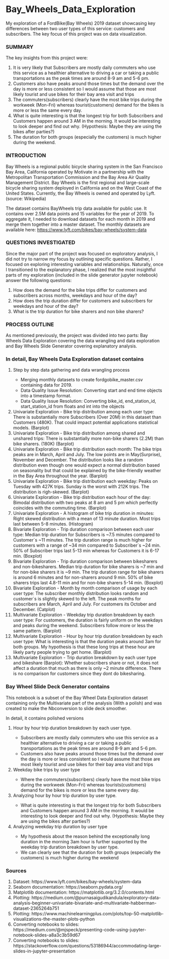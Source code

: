 # Bay_Wheels_Data_Exploration
My exploration of a FordBike(Bay Wheels) 2019 dataset showcasing key differences between two user types of this service: customers and subscribers. The key focus of this project was on data visualization.

### SUMMARY
The key insights from this project were:
<ol>
     <li> It is very likely that Subscribers are mostly daily commuters who use this service as a healthier alternative to driving a car or taking a public transportations as the peak times are around 8-9 am and 5-6 pm. </li>
     <li> Customers also have peaks around those times but the demand over the day is more or less consistent so I would assume that those are most likely tourist and use bikes for their bay area visit and trips </li>
     <li> The commuters(subscribers) clearly have the most bike trips during the workweek (Mon-Fri) whereas tourist(customers) demand for the bikes is more or less the same every day. </li>
     <li> What is quite interesting is that the longest trip for both Subscribers and Customers happen around 3 AM in the morning. It would be interesting to look deeper and find out why. (Hypothesis: Maybe they are using the bikes after parties?)</li>
     <li> The duration for both groups (especially the customers) is much higher during the weekend.</li>
</ol>


### INTRODUCTION
Bay Wheels is a regional public bicycle sharing system in the San Francisco Bay Area, California operated by Motivate in a partnership with the Metropolitan Transportation Commission and the Bay Area Air Quality Management District. Bay Wheels is the first regional and large-scale bicycle sharing system deployed in California and on the West Coast of the United States. Currently, the Bay Wheels is owned and operated by Lyft. (source: Wikipedia)

The dataset contains BayWheels trip data available for public use. It contains over 2.5M data points and 15 variables for the year of 2019. To aggregate it, I needed to download datasets for each month in 2019 and merge them together into a master dataset. The monthly datasets are available here: https://www.lyft.com/bikes/bay-wheels/system-data


### QUESTIONS INVESTIGATED
Since the major part of the project was focused on exploratory analysis, I did not try to narrow my focus by outlining specific questions. Rather, I focused on exploring interesting variables and relationships. Naturally, once I transitioned to the explanatory phase, I realized that the most insightful parts of my exploration (included in the slide generator jupyter notebook) answer the following questions:
<ol>
  <li> How does the demand for the bike trips differ for customers and subscribers across months, weekdays and hour of the day? </li>
  <li> How does the trip duration differ for customers and subscribers for weekdays and hour of the day? </li>
  <li> What is the trip duration for bike sharers and non bike sharers? </li>
</ol>

### PROCESS OUTLINE
As mentioned previously, the project was divided into two parts: Bay Wheels Data Exploration covering the data wrangling and data exploration and Bay Wheels Slide Generator covering explanatory analysis.

<h3> In detail, Bay Wheels Data Exploration dataset contains </h3>
<ol>
    <li> Step by step data gathering and data wrangling process </li>
        <ul>
            <li> Merging monthly datasets to create fordgobike_master.csv containing data for 2019. </li>
            <li> Data Quality Issue Resolution: Converting start and end time objects into a timestamp format.</li>
            <li> Data Quality Issue Resolution: Converting bike_id, end_station_id, start_station_id from floats and int into the objects </li>
        </ul>
    <li> Univariate Exploration - Bike trip distribution among each user type: There is substantially more Subscribers (Over 20M) in this dataset than Customers (480K). That could impact potential applications statistical models. (Barplot) </li>
    <li> Univariate Exploration - Bike trip distribution among shared and unshared trips: There is substantially more non-bike sharers (2.2M) than bike sharers. (180K) (Barplot) </li>
    <li> Univariate Exploration - Bike trip distribution each month: The bike trips peaks are in March, April and July. The low points are in May(Surprise), November and December. The distribution looks like a random distribution even though one would expect a normal distribution based on seasonality but that could be explained by the bike-friendly weather in the Bay Area throughout the year. (Barplot) </li>
    <li> Univariate Exploration - Bike trip distribution each weekday: Peaks on Tuesday with 427K trips. Sunday is the worst with 212K trips. The distribution is righ-skewed. (Barplot) </li>
    <li> Univariate Exploration - Bike trip distribution each hour of the day: Bimodal distribution with two peaks at 8 am and 5 pm which perfectly coincides with the commuting time. (Barplot) </li>
    <li> Univariate Exploration - A histogram of bike trip duration in minutes: Right skewed distribution with a mean of 13 minute duration. Most trips last between 5-8 minutes. (Histogram)  </li>
    <li> Bivariate Exploration - Trip duration comparison between each user type: Median trip duration for Subscribers is ~7.5 minutes compared to Customer´s ~11 minutes. The trip duration range is much higher for customers with a range of ~34 min compared to Subscriber´s ~24 min. 50% of Subscriber trips last 5-13 min whereas for Customers it is 6-17 min. (Boxplot) </li>
    <li> Bivariate Exploration - Trip duration comparison between bikesharers and non-bikesharers. Median trip duration for bike sharers is ~7 min and for non-bike sharers it is ~9 min. The trip duration range for bike sharers is around 6 minutes and for non-sharers around 9 min. 50% of bike sharers trips last 4.8-11 min and for non-bike sharers 5-14 min. (Boxplot) </li>
    <li> Bivariate Exploration - Month by month comparison of usage by each user type: The subscriber monthly distribution looks random and customer´s is slightly skewed to the left. The peak months for subscribers are March, April and July. For customers its October and December. (Catplot) </li>
    <li> Multivariate Exploration - Weekday trip duration breakdown by each user type: For customers, the duration is fairly uniform on the weekdays and peaks during the weekend. Subscribers follow more or less the same pattern. (Barplot) </li>
    <li> Multivariate Exploration - Hour by hour trip duration breakdown by each user type: What is interesting is that the duration peaks around 3am for both groups. My hypothesis is that these long trips at these hour are likely party people trying to get home. (Barplot) </li>
    <li> Multivariate Exploration - Trip duration breakdown by each user type and bikeshare (Barplot): Whether subscribers share or not, it does not affect a duration that much as there is only ~2 minute difference. There is no comparison for customers since they dont do bikesharing. </li>
</ol>

<h3> Bay Wheel Slide Deck Generator contains </h3>
<p> This notebook is a subset of the Bay Wheel Data Exploration dataset containing 
only the Multivariate part of the analysis (With a polish) and was created to make the Nbconversion to slide deck smoother. </p>
<p> In detail, it contains polished versions  </p>
<ol>
     <li> Hour by hour trip duration breakdown by each user type. </li>
          <ul>
               <li> Subscribers are mostly daily commuters who use this service as a healthier alternative to driving a car or taking a public transportations as the peak times are around 8-9 am and 5-6 pm.</li>
               <li> Customers also have peaks around those times but the demand over the day is more or less consistent so I would assume that those are most likely tourist and use bikes for their bay area visit and trips </li>
          </ul>
     <li> Weekday bike trips by user type </li>
          <ul>
               <li> Where the commuters(subscribers) clearly have the most bike trips during the workweek (Mon-Fri) whereas tourists(customers) demand for the bikes is more or less the same every day.</li>
          </ul>
      <li> Analyzing hour by hour trip duration by user type. </li>
          <ul>
               <li> What is quite interesting is that the longest trip for both Subscribers and Customers happen around 3 AM in the morning. It would be interesting to look deeper and find out why. (Hypothesis: Maybe they are using the bikes after parties?) </li>
          </ul>
     <li> Analyzing weekday trip duration by user type </li>
          <ul>
               <li> My hypothesis about the reason behind the exceptionally long duration in the morning 3am hour is further supported by the weekday trip duration breakdown by user type.</li>
               <li> We can clearly see that the duration for both groups (especially the customers) is much higher during the weekend </li>
          </ul>
 </ol>


### Sources
<ol>
    <li>Dataset: https://www.lyft.com/bikes/bay-wheels/system-data </li>
    <li>Seaborn documentation: https://seaborn.pydata.org/ </li>
    <li>Matplotlib documentation: https://matplotlib.org/3.2.0/contents.html </li>
    <li>Plotting: https://medium.com/@purnasaigudikandula/exploratory-data-analysis-beginner-univariate-bivariate-and-multivariate-habberman-dataset-2365264b751 </li>
    <li>Plotting: https://www.machinelearningplus.com/plots/top-50-matplotlib-visualizations-the-master-plots-python</li>
    <li> Converting notebooks to slides: https://medium.com/@mjspeck/presenting-code-using-jupyter-notebook-slides-a8a3c3b59d67</li>
    <li> Converting notebooks to slides: https://stackoverflow.com/questions/53186944/accommodating-large-slides-in-jupyter-presentation</li>
 </ol>
